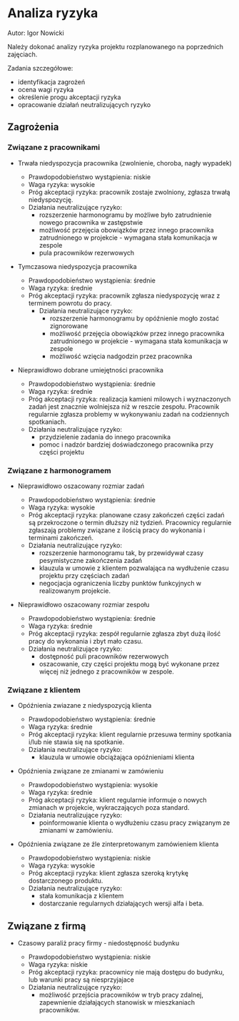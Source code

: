 # Analiza ryzyka

Autor: Igor Nowicki

Należy dokonać analizy ryzyka projektu rozplanowanego na poprzednich zajęciach.

Zadania szczegółowe:

- identyfikacja zagrożeń
- ocena wagi ryzyka
- określenie progu akceptacji ryzyka
- opracowanie działań neutralizujących ryzyko

## Zagrożenia

### Związane z pracownikami

- Trwała niedyspozycja pracownika (zwolnienie, choroba, nagły wypadek)

  - Prawdopodobieństwo wystąpienia: niskie
  - Waga ryzyka: wysokie
  - Próg akceptacji ryzyka: pracownik zostaje zwolniony, zgłasza trwałą niedyspozycję.
  - Działania neutralizujące ryzyko:
    - rozszerzenie harmonogramu by możliwe było zatrudnienie nowego pracownika w zastępstwie
    - możliwość przejęcia obowiązków przez innego pracownika zatrudnionego w projekcie - wymagana stała komunikacja w zespole
    - pula pracowników rezerwowych

- Tymczasowa niedyspozycja pracownika

  - Prawdopodobieństwo wystąpienia: średnie
  - Waga ryzyka: średnie
  - Próg akceptacji ryzyka: pracownik zgłasza niedyspozycję wraz z terminem powrotu do pracy.
    - Działania neutralizujące ryzyko:
      - rozszerzenie harmonogramu by opóźnienie mogło zostać zignorowane
      - możliwość przejęcia obowiązków przez innego pracownika zatrudnionego w projekcie - wymagana stała komunikacja w zespole
      - możliwość wzięcia nadgodzin przez pracownika

- Nieprawidłowo dobrane umiejętności pracownika

  - Prawdopodobieństwo wystąpienia: średnie
  - Waga ryzyka: średnie
  - Próg akceptacji ryzyka: realizacja kamieni milowych i wyznaczonych zadań jest znacznie wolniejsza niż w reszcie zespołu. Pracownik regularnie zgłasza problemy w wykonywaniu zadań na codziennych spotkaniach.
  - Działania neutralizujące ryzyko:
    - przydzielenie zadania do innego pracownika
    - pomoc i nadzór bardziej doświadczonego pracownika przy części projektu

### Związane z harmonogramem

- Nieprawidłowo oszacowany rozmiar zadań

  - Prawdopodobieństwo wystąpienia: średnie
  - Waga ryzyka: wysokie
  - Próg akceptacji ryzyka: planowane czasy zakończeń części zadań są przekroczone o termin dłuższy niż tydzień. Pracownicy regularnie zgłaszają problemy związane z ilością pracy do wykonania i terminami zakończeń.
  - Działania neutralizujące ryzyko:
    - rozszerzenie harmonogramu tak, by przewidywał czasy pesymistyczne zakończenia zadań
    - klauzula w umowie z klientem pozwalająca na wydłużenie czasu projektu przy częściach zadań
    - negocjacja ograniczenia liczby punktów funkcyjnych w realizowanym projekcie.

- Nieprawidłowo oszacowany rozmiar zespołu
  - Prawdopodobieństwo wystąpienia: średnie
  - Waga ryzyka: średnie
  - Próg akceptacji ryzyka: zespół regularnie zgłasza zbyt dużą ilość pracy do wykonania i zbyt mało czasu.
  - Działania neutralizujące ryzyko:
    - dostępność puli pracowników rezerwowych
    - oszacowanie, czy części projektu mogą być wykonane przez więcej niż jednego z pracowników w zespole.

### Związane z klientem

- Opóźnienia zwiazane z niedyspozycją klienta

  - Prawdopodobieństwo wystąpienia: średnie
  - Waga ryzyka: średnie
  - Próg akceptacji ryzyka: klient regularnie przesuwa terminy spotkania i/lub nie stawia się na spotkanie.
  - Działania neutralizujące ryzyko:
    - klauzula w umowie obciążająca opóźnieniami klienta

- Opóźnienia związane ze zmianami w zamówieniu

  - Prawdopodobieństwo wystąpienia: wysokie
  - Waga ryzyka: średnie
  - Próg akceptacji ryzyka: klient regularnie informuje o nowych zmianach w projekcie, wykraczających poza standard.
  - Działania neutralizujące ryzyko:
    - poinformowanie klienta o wydłużeniu czasu pracy związanym ze zmianami w zamówieniu.

- Opóźnienia związane ze źle zinterpretowanym zamówieniem klienta
  - Prawdopodobieństwo wystąpienia: niskie
  - Waga ryzyka: wysokie
  - Próg akceptacji ryzyka: klient zgłasza szeroką krytykę dostarczonego produktu.
  - Działania neutralizujące ryzyko:
    - stała komunikacja z klientem
    - dostarczanie regularnych działających wersji alfa i beta.

## Związane z firmą

- Czasowy paraliż pracy firmy - niedostępność budynku

  - Prawdopodobieństwo wystąpienia: niskie
  - Waga ryzyka: niskie
  - Próg akceptacji ryzyka: pracownicy nie mają dostępu do budynku, lub warunki pracy są niesprzyjajace
  - Działania neutralizujące ryzyko:
    - możliwość przejścia pracowników w tryb pracy zdalnej, zapewnienie działających stanowisk w mieszkaniach pracowników.
